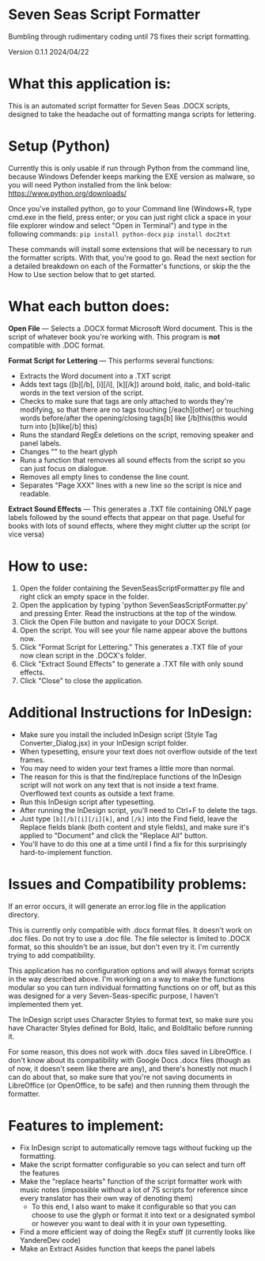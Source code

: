 # Seven Seas Script Formatter

Bumbling through rudimentary coding until 7S fixes their script formatting.

Version 0.1.1
2024/04/22

# What this application is: 
    
This is an automated script formatter for Seven Seas .DOCX scripts, designed to take the headache out of formatting manga scripts for lettering.

# Setup (Python)
	
Currently this is only usable if run through Python from the command line, because Windows Defender keeps marking the EXE version as malware, so you will need Python installed from the link below:
https://www.python.org/downloads/
	
Once you've installed python, go to your Command line (Windows+R, type cmd.exe in the field, press enter; or you can just right click a space in your file explorer window and select "Open in Terminal") and type in the following commands:
	`pip install python-docx`
  	`pip install doc2txt`

These commands will install some extensions that will be necessary to run the formatter scripts. With that, you're good to go. Read the next section for a detailed breakdown on each of the Formatter's functions, or skip the the How to Use section below that to get started.

# What each button does:

**Open File** — Selects a .DOCX format Microsoft Word document. This is the script of whatever book you're working with. This program is **not** compatible with .DOC format.

**Format Script for Lettering** — This performs several functions:
        
 - Extracts the Word document into a .TXT script
 - Adds text tags ([b][/b], [i][/i], [k][/k]) around bold, italic, and bold-italic words in the text version of the script.
 - Checks to make sure that tags are only attached to words they're modifying, so that there are no tags touching [/each][other] or touching words before/after the opening/closing tags[b] like [/b]this(this would turn into [b]like[/b] this)
 - Runs the standard RegEx deletions on the script, removing speaker and panel labels.
 - Changes "<heart>" to the heart glyph
 - Runs a function that removes all sound effects from the script so you can just focus on dialogue.
 - Removes all empty lines to condense the line count.
 - Separates "Page XXX" lines with a new line so the script is nice and readable.

**Extract Sound Effects** — This generates a .TXT file containing ONLY page labels followed by the sound effects that appear on that page. Useful for books with lots of sound effects, where they might clutter up the script (or vice versa)

# How to use:

 1. Open the folder containing the SevenSeasScriptFormatter.py file and right click an empty space in the folder. 
 2. Open the application by typing 'python SevenSeasScriptFormatter.py' and pressing Enter. Read the instructions at the top of the window.
 3. Click the Open File button and navigate to your DOCX Script.
 4. Open the script. You will see your file name appear above the buttons now.
 5. Click "Format Script for Lettering." This generates a .TXT file of your now clean script in the .DOCX's folder.
 6. Click "Extract Sound Effects" to generate a .TXT file with only sound effects.
 7. Click "Close" to close the application.

# Additional Instructions for InDesign:

- Make sure you install the included InDesign script (Style Tag Converter_Dialog.jsx) in your InDesign script folder.
- When typesetting, ensure your text does not overflow outside of the text frames.
- You may need to widen your text frames a little more than normal.
- The reason for this is that the find/replace functions of the InDesign script will not work on any text that is not inside a text frame. Overflowed text counts as outside a text frame.
- Run this InDesign script after typesetting.
- After running the InDesign script, you'll need to Ctrl+F to delete the tags. 
- Just type `[b][/b][i][/i][k]`, and `[/k]` into the Find field, leave the Replace fields blank (both content and style fields), and make sure it's applied to "Document" and click the "Replace All" button.
- You'll have to do this one at a time until I find a fix for this surprisingly hard-to-implement function.

# Issues and Compatibility problems:

If an error occurs, it will generate an error.log file in the application directory.
	
This is currently only compatible with .docx format files. It doesn't work on .doc files. Do not try to use a .doc file. The file selector is limited to .DOCX format, so this shouldn't be an issue, but don't even try it. I'm currently trying to add compatibility.

This application has no configuration options and will always format scripts in the way described above. I'm working on a way to make the functions modular so you can turn individual formatting functions on or off, but as this was designed for a very Seven-Seas-specific purpose, I haven't implemented them yet.

The InDesign script uses Character Styles to format text, so make sure you have Character Styles defined for Bold, Italic, and BoldItalic before running it.
	
For some reason, this does not work with .docx files saved in LibreOffice. I don't know about its compatibility with Google Docs .docx files (though as of now, it doesn't seem like there are any), and there's honestly not much I can do about that, so make sure that you're not saving documents in LibreOffice (or OpenOffice, to be safe) and then running them through the formatter.
	
# Features to implement:
	
- Fix InDesign script to automatically remove tags without fucking up the formatting.
- Make the script formatter configurable so you can select and turn off the features
- Make the "replace hearts" function of the script formatter work with music notes (impossible without a lot of 7S scripts for reference since every translator has their own way of denoting them)
	- To this end, I also want to make it configurable so that you can choose to use the glyph or format it into text or a designated symbol or however you want to deal with it in your own typesetting.
- Find a more efficient way of doing the RegEx stuff (it currently looks like YandereDev code)
- Make an Extract Asides function that keeps the panel labels
